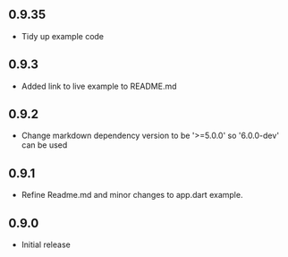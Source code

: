 ## 0.9.35
* Tidy up example code
## 0.9.3
* Added link to live example to README.md
## 0.9.2
* Change markdown dependency version to be '>=5.0.0' so '6.0.0-dev' can be used
## 0.9.1
* Refine Readme.md and minor changes to app.dart example.
## 0.9.0

* Initial release
